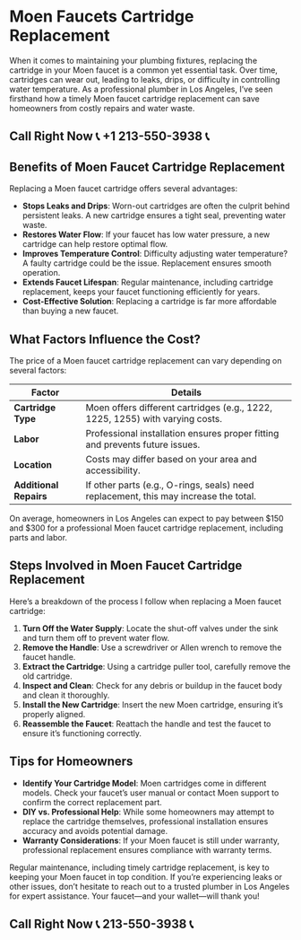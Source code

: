 # Moen Faucets Cartridge Replacement  

When it comes to maintaining your plumbing fixtures, replacing the cartridge in your Moen faucet is a common yet essential task. Over time, cartridges can wear out, leading to leaks, drips, or difficulty in controlling water temperature. As a professional plumber in Los Angeles, I’ve seen firsthand how a timely Moen faucet cartridge replacement can save homeowners from costly repairs and water waste.  

## Call Right Now 📞 +1 213-550-3938 📞

## Benefits of Moen Faucet Cartridge Replacement  

Replacing a Moen faucet cartridge offers several advantages:  
- **Stops Leaks and Drips**: Worn-out cartridges are often the culprit behind persistent leaks. A new cartridge ensures a tight seal, preventing water waste.  
- **Restores Water Flow**: If your faucet has low water pressure, a new cartridge can help restore optimal flow.  
- **Improves Temperature Control**: Difficulty adjusting water temperature? A faulty cartridge could be the issue. Replacement ensures smooth operation.  
- **Extends Faucet Lifespan**: Regular maintenance, including cartridge replacement, keeps your faucet functioning efficiently for years.  
- **Cost-Effective Solution**: Replacing a cartridge is far more affordable than buying a new faucet.  

## What Factors Influence the Cost?  

The price of a Moen faucet cartridge replacement can vary depending on several factors:  

| **Factor**               | **Details**                                                                 |  
|--------------------------|-----------------------------------------------------------------------------|  
| **Cartridge Type**        | Moen offers different cartridges (e.g., 1222, 1225, 1255) with varying costs. |  
| **Labor**                 | Professional installation ensures proper fitting and prevents future issues. |  
| **Location**              | Costs may differ based on your area and accessibility.                     |  
| **Additional Repairs**    | If other parts (e.g., O-rings, seals) need replacement, this may increase the total. |  

On average, homeowners in Los Angeles can expect to pay between $150 and $300 for a professional Moen faucet cartridge replacement, including parts and labor.  

## Steps Involved in Moen Faucet Cartridge Replacement  

Here’s a breakdown of the process I follow when replacing a Moen faucet cartridge:  

1. **Turn Off the Water Supply**: Locate the shut-off valves under the sink and turn them off to prevent water flow.  
2. **Remove the Handle**: Use a screwdriver or Allen wrench to remove the faucet handle.  
3. **Extract the Cartridge**: Using a cartridge puller tool, carefully remove the old cartridge.  
4. **Inspect and Clean**: Check for any debris or buildup in the faucet body and clean it thoroughly.  
5. **Install the New Cartridge**: Insert the new Moen cartridge, ensuring it’s properly aligned.  
6. **Reassemble the Faucet**: Reattach the handle and test the faucet to ensure it’s functioning correctly.  

## Tips for Homeowners  

- **Identify Your Cartridge Model**: Moen cartridges come in different models. Check your faucet’s user manual or contact Moen support to confirm the correct replacement part.  
- **DIY vs. Professional Help**: While some homeowners may attempt to replace the cartridge themselves, professional installation ensures accuracy and avoids potential damage.  
- **Warranty Considerations**: If your Moen faucet is still under warranty, professional replacement ensures compliance with warranty terms.  

Regular maintenance, including timely cartridge replacement, is key to keeping your Moen faucet in top condition. If you’re experiencing leaks or other issues, don’t hesitate to reach out to a trusted plumber in Los Angeles for expert assistance. Your faucet—and your wallet—will thank you!
## Call Right Now 📞 213-550-3938 📞